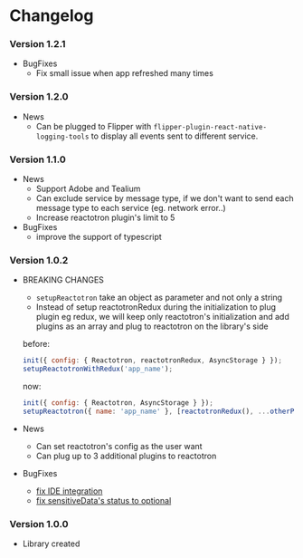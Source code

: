 # Changelog

### Version 1.2.1
    
- BugFixes
    - Fix small issue when app refreshed many times

### Version 1.2.0
    
- News
    - Can be plugged to Flipper with `flipper-plugin-react-native-logging-tools` to display all events sent to different service.

### Version 1.1.0
    
- News
    - Support Adobe and Tealium
    - Can exclude service by message type, if we don't want to send each message type to each service (eg. network error..) 
    - Increase reactotron plugin's limit to 5
- BugFixes
    - improve the support of typescript

### Version 1.0.2

- BREAKING CHANGES
    - `setupReactotron` take an object as parameter and not only a string
    - Instead of setup reactotronRedux during the initialization to plug plugin eg redux, we will keep only reactotron's initialization and add plugins as an array and plug to reactotron on the library's side
    
    before: 

    ```javascript
    init({ config: { Reactotron, reactotronRedux, AsyncStorage } });
    setupReactotronWithRedux('app_name');
    ```

    now:

    ```javascript
    init({ config: { Reactotron, AsyncStorage } });
    setupReactotron({ name: 'app_name' }, [reactotronRedux(), ...otherPlugins()]);
    ```
    
- News
    - Can set reactotron's config as the user want
    - Can plug up to 3 additional plugins to reactotron 
- BugFixes
    - [fix IDE integration](https://github.com/imranMnts/react-native-logging-tools/issues/5)
    - [fix sensitiveData's status to optional](https://github.com/imranMnts/react-native-logging-tools/issues/5)

### Version 1.0.0
- Library created
